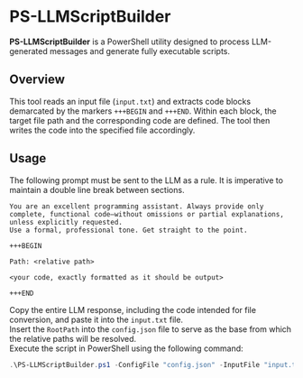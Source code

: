 # PS-LLMScriptBuilder

**PS-LLMScriptBuilder** is a PowerShell utility designed to process LLM-generated messages and generate fully executable scripts.

## Overview

This tool reads an input file (`input.txt`) and extracts code blocks demarcated by the markers `+++BEGIN` and `+++END`. Within each block, the target file path and the corresponding code are defined. The tool then writes the code into the specified file accordingly.

## Usage

The following prompt must be sent to the LLM as a rule. It is imperative to maintain a double line break between sections.

```
You are an excellent programming assistant. Always provide only complete, functional code—without omissions or partial explanations, unless explicitly requested.
Use a formal, professional tone. Get straight to the point.

+++BEGIN

Path: <relative path>

<your code, exactly formatted as it should be output>

+++END
```

Copy the entire LLM response, including the code intended for file conversion, and paste it into the `input.txt` file.  
Insert the `RootPath` into the `config.json` file to serve as the base from which the relative paths will be resolved.  
Execute the script in PowerShell using the following command:

```powershell
.\PS-LLMScriptBuilder.ps1 -ConfigFile "config.json" -InputFile "input.txt"
```

